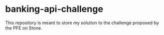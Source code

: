 # banking-api-challenge
This repository is meant to store my solution to the challenge proposed by the PFE on Stone.
